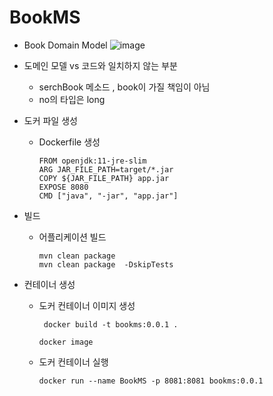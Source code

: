 # BookMS
- Book Domain Model
  ![image](https://github.com/cnaps/BookMS/assets/15258916/3053a14e-e445-438e-a9eb-deb848527251)
- 도메인 모델 vs 코드와 일치하지 않는 부분
  - serchBook 메소드 , book이 가질 책임이 아님
  - no의 타입은 long

- 도커 파일 생성
  - Dockerfile 생성
    ```
    FROM openjdk:11-jre-slim
    ARG JAR_FILE_PATH=target/*.jar
    COPY ${JAR_FILE_PATH} app.jar
    EXPOSE 8080
    CMD ["java", "-jar", "app.jar"]
     ```

- 빌드
  - 어플리케이션 빌드

    ```
    mvn clean package 
    mvn clean package  -DskipTests 
    ```

- 컨테이너 생성
  - 도커 컨테이너 이미지 생성

    ```
     docker build -t bookms:0.0.1 . 
    ```

    ```
    docker image 
    ```

  - 도커 컨테이너 실행

    ``` 
    docker run --name BookMS -p 8081:8081 bookms:0.0.1
    ```
